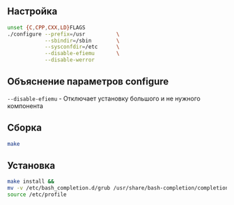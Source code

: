 <package-info :package="package" instsize showsbu2></package-info>

<script>
		new Vue({
		el: '#main',
		data: { package: {} },
		mounted: function () {
				this.getPackage('grub');
		},
		methods: {
			getPackage: function(name) {
					getPackage(name)
					.then(response => this.package = response);
			},
		}
  })
</script>


## Настройка

```bash
unset {C,CPP,CXX,LD}FLAGS
./configure --prefix=/usr          \
            --sbindir=/sbin        \
            --sysconfdir=/etc      \
            --disable-efiemu       \
            --disable-werror
```

## Объяснение параметров configure

`--disable-efiemu` - Отключает установку большого и не нужного компонента

## Сборка


```bash
make
```

## Установка

```bash
make install &&
mv -v /etc/bash_completion.d/grub /usr/share/bash-completion/completions
source /etc/profile
```
 
